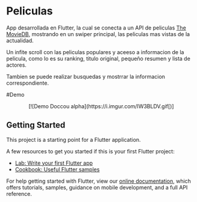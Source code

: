 # Peliculas

App desarrollada en Flutter, la cual se conecta a un API de peliculas  [The MovieDB](https://www.themoviedb.org/ "The MovieDB"), mostrando en un swiper principal, las peliculas mas vistas de la actualidad.

Un infite scroll con las peliculas populares y aceeso a informacion de la pelicula, como lo es su ranking, titulo original, pequeño resumen y lista de actores.

Tambien se puede realizar busquedas y mostrrar la informacion correspondiente.

#Demo


<div style="text-align: center"></div[![Demo>[![Demo Doccou alpha](https://i.imgur.com/IW3BLDV.gif[)]</div>



## Getting Started

This project is a starting point for a Flutter application.

A few resources to get you started if this is your first Flutter project:

- [Lab: Write your first Flutter app](https://flutter.dev/docs/get-started/codelab)
- [Cookbook: Useful Flutter samples](https://flutter.dev/docs/cookbook)

For help getting started with Flutter, view our
[online documentation](https://flutter.dev/docs), which offers tutorials,
samples, guidance on mobile development, and a full API reference.